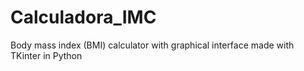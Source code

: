 # Calculadora_IMC
 Body mass index (BMI) calculator with graphical interface made with TKinter in Python

